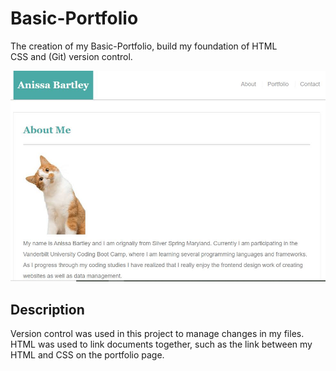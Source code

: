 # Basic-Portfolio

The creation of my Basic-Portfolio, build my foundation of HTML  
CSS and (Git) version control.

<img src= "assets/images/readme-photo.jpg">

## Description
Version control was used in this project to manage changes in 
my files. HTML was used to link documents together, such as
the link between my HTML and CSS on the portfolio page.